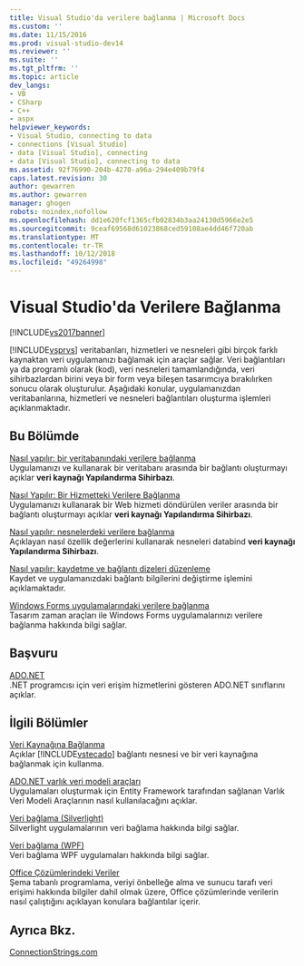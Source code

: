 ```yaml
---
title: Visual Studio'da verilere bağlanma | Microsoft Docs
ms.custom: ''
ms.date: 11/15/2016
ms.prod: visual-studio-dev14
ms.reviewer: ''
ms.suite: ''
ms.tgt_pltfrm: ''
ms.topic: article
dev_langs:
- VB
- CSharp
- C++
- aspx
helpviewer_keywords:
- Visual Studio, connecting to data
- connections [Visual Studio]
- data [Visual Studio], connecting
- data [Visual Studio], connecting to data
ms.assetid: 92f76990-204b-4270-a96a-294e409b79f4
caps.latest.revision: 30
author: gewarren
ms.author: gewarren
manager: ghogen
robots: noindex,nofollow
ms.openlocfilehash: dd1e620fcf1365cfb02834b3aa24130d5966e2e5
ms.sourcegitcommit: 9ceaf69568d61023868ced59108ae4dd46f720ab
ms.translationtype: MT
ms.contentlocale: tr-TR
ms.lasthandoff: 10/12/2018
ms.locfileid: "49264998"
---
```

# <a name="connecting-to-data-in-visual-studio"></a>Visual Studio'da Verilere Bağlanma
[!INCLUDE[vs2017banner](../includes/vs2017banner.md)]

[!INCLUDE[vsprvs](../includes/vsprvs-md.md)] veritabanları, hizmetleri ve nesneleri gibi birçok farklı kaynaktan veri uygulamanızı bağlamak için araçlar sağlar. Veri bağlantıları ya da programlı olarak (kod), veri nesneleri tamamlandığında, veri sihirbazlardan birini veya bir form veya bileşen tasarımcıya bırakılırken sonucu olarak oluşturulur. Aşağıdaki konular, uygulamanızdan veritabanlarına, hizmetleri ve nesneleri bağlantıları oluşturma işlemleri açıklanmaktadır.  
  
## <a name="in-this-section"></a>Bu Bölümde  
 [Nasıl yapılır: bir veritabanındaki verilere bağlanma](../data-tools/how-to-connect-to-data-in-a-database.md)  
 Uygulamanızı ve kullanarak bir veritabanı arasında bir bağlantı oluşturmayı açıklar **veri kaynağı Yapılandırma Sihirbazı**.  
  
 [Nasıl Yapılır: Bir Hizmetteki Verilere Bağlanma](../data-tools/how-to-connect-to-data-in-a-service.md)  
 Uygulamanızı kullanarak bir Web hizmeti döndürülen veriler arasında bir bağlantı oluşturmayı açıklar **veri kaynağı Yapılandırma Sihirbazı**.  
  
 [Nasıl yapılır: nesnelerdeki verilere bağlanma](http://msdn.microsoft.com/library/862fd351-0f4d-4220-9743-6103b87dc24b)  
 Açıklayan nasıl özellik değerlerini kullanarak nesneleri databind **veri kaynağı Yapılandırma Sihirbazı**.  
  
 [Nasıl yapılır: kaydetme ve bağlantı dizeleri düzenleme](~/E:/Repos/visualstudio-docs-pr/docs/data-tools/how-to-save-and-edit-connection-strings.md)  
 Kaydet ve uygulamanızdaki bağlantı bilgilerini değiştirme işlemini açıklamaktadır.  
  
 [Windows Forms uygulamalarındaki verilere bağlanma](../data-tools/connecting-to-data-in-windows-forms-applications.md)  
 Tasarım zaman araçları ile Windows Forms uygulamalarınızı verilere bağlanma hakkında bilgi sağlar.  
  
## <a name="reference"></a>Başvuru  
 [ADO.NET](http://msdn.microsoft.com/library/5b96ed06-9759-4966-a797-a1d5f6ee50ca)  
 .NET programcısı için veri erişim hizmetlerini gösteren ADO.NET sınıflarını açıklar.  
  
## <a name="related-sections"></a>İlgili Bölümler  
 [Veri Kaynağına Bağlanma](http://msdn.microsoft.com/library/9abc3f92-1be3-4e1a-b360-762dc689650e)  
 Açıklar [!INCLUDE[vstecado](../includes/vstecado-md.md)] bağlantı nesnesi ve bir veri kaynağına bağlanmak için kullanma.  
  
 [ADO.NET varlık veri modeli araçları](http://msdn.microsoft.com/en-us/91076853-0881-421b-837a-f582f36be527)  
 Uygulamaları oluşturmak için Entity Framework tarafından sağlanan Varlık Veri Modeli Araçlarının nasıl kullanılacağını açıklar.  
  
 [Veri bağlama (Silverlight)](http://go.microsoft.com/fwlink/?LinkId=166342)  
 Silverlight uygulamalarının veri bağlama hakkında bilgi sağlar.  
  
 [Veri bağlama (WPF)](http://msdn.microsoft.com/library/90f79b97-17e7-40d1-abf0-3ba600ad1d7e)  
 Veri bağlama WPF uygulamaları hakkında bilgi sağlar.  
  
 [Office Çözümlerindeki Veriler](http://msdn.microsoft.com/library/8478c095-864b-4ed3-8a70-1fc19b411c6a)  
 Şema tabanlı programlama, veriyi önbelleğe alma ve sunucu tarafı veri erişimi hakkında bilgiler dahil olmak üzere, Office çözümlerinde verilerin nasıl çalıştığını açıklayan konulara bağlantılar içerir.  
  
## <a name="see-also"></a>Ayrıca Bkz.  
 [ConnectionStrings.com](http://www.connectionstrings.com)